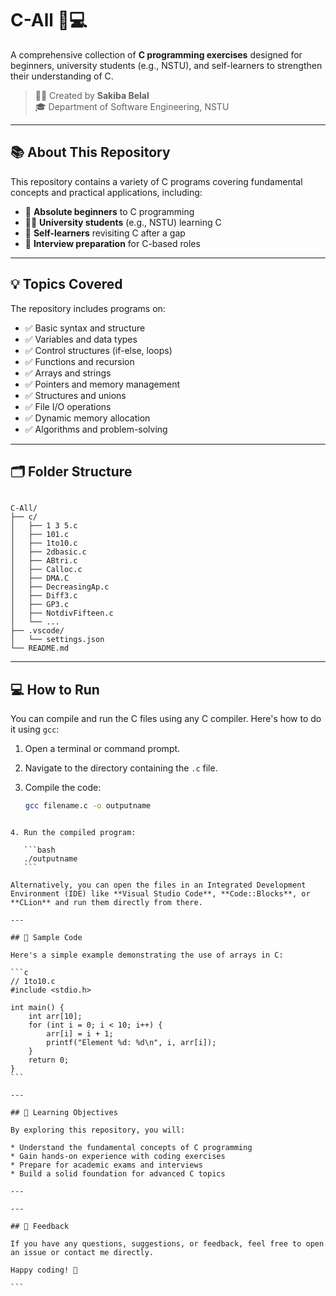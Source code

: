 
# C-All 📘💻

A comprehensive collection of **C programming exercises** designed for beginners, university students (e.g., NSTU), and self-learners to strengthen their understanding of C.

> 👩‍💻 Created by **Sakiba Belal**  
> 🎓 Department of Software Engineering, NSTU

---

## 📚 About This Repository

This repository contains a variety of C programs covering fundamental concepts and practical applications, including:

- 🧒 **Absolute beginners** to C programming
- 👩‍🎓 **University students** (e.g., NSTU) learning C
- 🧠 **Self-learners** revisiting C after a gap
- 💼 **Interview preparation** for C-based roles

---

## 💡 Topics Covered

The repository includes programs on:

- ✅ Basic syntax and structure
- ✅ Variables and data types
- ✅ Control structures (if-else, loops)
- ✅ Functions and recursion
- ✅ Arrays and strings
- ✅ Pointers and memory management
- ✅ Structures and unions
- ✅ File I/O operations
- ✅ Dynamic memory allocation
- ✅ Algorithms and problem-solving

---

## 🗂️ Folder Structure

```

C-All/
├── c/
│   ├── 1 3 5.c
│   ├── 101.c
│   ├── 1to10.c
│   ├── 2dbasic.c
│   ├── ABtri.c
│   ├── Calloc.c
│   ├── DMA.C
│   ├── DecreasingAp.c
│   ├── Diff3.c
│   ├── GP3.c
│   ├── NotdivFifteen.c
│   └── ...
├── .vscode/
│   └── settings.json
└── README.md

````

---

## 💻 How to Run

You can compile and run the C files using any C compiler. Here's how to do it using `gcc`:

1. Open a terminal or command prompt.
2. Navigate to the directory containing the `.c` file.
3. Compile the code:

   ```bash
   gcc filename.c -o outputname
````

4. Run the compiled program:

   ```bash
   ./outputname
   ```

Alternatively, you can open the files in an Integrated Development Environment (IDE) like **Visual Studio Code**, **Code::Blocks**, or **CLion** and run them directly from there.

---

## 🧠 Sample Code

Here's a simple example demonstrating the use of arrays in C:

```c
// 1to10.c
#include <stdio.h>

int main() {
    int arr[10];
    for (int i = 0; i < 10; i++) {
        arr[i] = i + 1;
        printf("Element %d: %d\n", i, arr[i]);
    }
    return 0;
}
```

---

## 🎯 Learning Objectives

By exploring this repository, you will:

* Understand the fundamental concepts of C programming
* Gain hands-on experience with coding exercises
* Prepare for academic exams and interviews
* Build a solid foundation for advanced C topics

---

---

## 💬 Feedback

If you have any questions, suggestions, or feedback, feel free to open an issue or contact me directly.

Happy coding! 🚀

```
